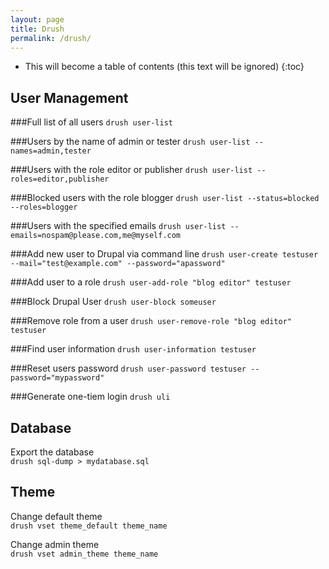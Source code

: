 ```yaml
---
layout: page
title: Drush
permalink: /drush/
---
```


* This will become a table of contents (this text will be ignored)
{:toc}

User Management
------------------

###Full list of all users
`drush user-list`

###Users by the name of admin or tester
`drush user-list --names=admin,tester`

###Users with the role editor or publisher
`drush user-list --roles=editor,publisher`

###Blocked users with the role blogger
`drush user-list --status=blocked --roles=blogger`

###Users with the specified emails
`drush user-list --emails=nospam@please.com,me@myself.com`

###Add new user to Drupal via command line
`drush user-create testuser --mail="test@example.com" --password="apassword"`

###Add user to a role
`drush user-add-role "blog editor" testuser`

###Block Drupal User
`drush user-block someuser`

###Remove role from a user
`drush user-remove-role "blog editor" testuser`

###Find user information
`drush user-information testuser`

###Reset users password
`drush user-password testuser --password="mypassword"`

###Generate one-tiem login
`drush uli`   

Database
------------------

Export the database   
`drush sql-dump > mydatabase.sql`

Theme
------------------
Change default theme   
`drush vset theme_default theme_name`   

Change admin theme   
`drush vset admin_theme theme_name`   
